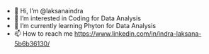 - 👋 Hi, I’m @laksanaindra
- 👀 I’m interested in Coding for Data Analysis
- 🌱 I’m currently learning Phyton for Data Analysis
- 📫 How to reach me https://www.linkedin.com/in/indra-laksana-5b6b36130/

<!---
laksanaindra/laksanaindra is a ✨ special ✨ repository because its `README.md` (this file) appears on your GitHub profile.
You can click the Preview link to take a look at your changes.
--->
